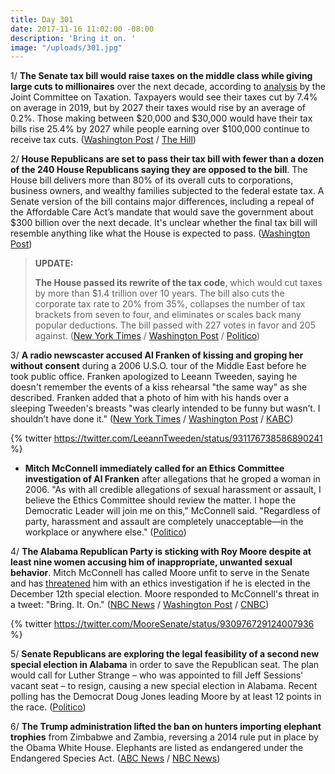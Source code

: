 ```yaml
---
title: Day 301
date: 2017-11-16 11:02:00 -08:00
description: 'Bring it on. '
image: "/uploads/301.jpg"
---
```


1/ **The Senate tax bill would raise taxes on the middle class while giving large cuts to millionaires** over the next decade, according to [analysis](https://www.jct.gov/publications.html?id=5040) by the Joint Committee on Taxation. Taxpayers would see their taxes cut by 7.4% on average in 2019, but by 2027 their taxes would rise by an average of 0.2%. Those making between $20,000 and $30,000 would have their tax bills rise 25.4% by 2027 while people earning over $100,000 continue to receive tax cuts. ([Washington Post](https://www.washingtonpost.com/news/wonk/wp/2017/11/16/senate-tax-bill-cuts-taxes-of-wealthy-and-hikes-taxes-of-families-earning-under-75000-over-a-decade/) / [The Hill](http://thehill.com/policy/finance/360660-tax-cuts-in-senate-bill-would-evaporate-in-a-decade-analysis))

2/ **House Republicans are set to pass their tax bill with fewer than a dozen of the 240 House Republicans saying they are opposed to the bill**. The House bill delivers more than 80% of its overall cuts to corporations, business owners, and wealthy families subjected to the federal estate tax. A Senate version of the bill contains major differences, including a repeal of the Affordable Care Act’s mandate that would save the government about $300 billion over the next decade. It's unclear whether the final tax bill will resemble anything like what the House is expected to pass. ([Washington Post](https://www.washingtonpost.com/business/economy/house-poised-to-pass-its-tax-bill-as-senate-plan-suffers-setbacks/2017/11/16/62d92fa4-cad7-11e7-8321-481fd63f174d_story.html))

> **UPDATE:**
>
> **The House passed its rewrite of the tax code**, which would cut taxes by more than $1.4 trillion over 10 years. The bill also cuts the corporate tax rate to 20% from 35%, collapses the number of tax brackets from seven to four, and eliminates or scales back many popular deductions. The bill passed with 227 votes in favor and 205 against. ([New York Times](https://www.nytimes.com/2017/11/16/us/politics/house-tax-overhaul-bill.html) / [Washington Post](https://www.washingtonpost.com/business/economy/house-poised-to-pass-its-tax-bill-as-senate-plan-suffers-setbacks/2017/11/16/62d92fa4-cad7-11e7-8321-481fd63f174d_story.html) / [Politico](https://www.politico.com/story/2017/11/16/trump-rally-house-republicans-tax-vote-244965))

3/ **A radio newscaster accused Al Franken of kissing and groping her without consent** during a 2006 U.S.O. tour of the Middle East before he took public office. Franken apologized to Leeann Tweeden, saying he doesn't remember the events of a kiss rehearsal "the same way" as she described. Franken added that a photo of him with his hands over a sleeping Tweeden's breasts "was clearly intended to be funny but wasn’t. I shouldn’t have done it." ([New York Times](https://www.nytimes.com/2017/11/16/us/politics/al-franken-sexual-harassment-groping-forcible-kissing.html) / [Washington Post](https://www.washingtonpost.com/news/powerpost/wp/2017/11/16/al-franken-kissed-and-groped-me-without-my-consent-broadcaster-leeann-tweeden-says/) / [KABC](http://www.kabc.com/2017/11/16/leeann-tweeden-on-senator-al-franken/))

{% twitter https://twitter.com/LeeannTweeden/status/931176738586890241 %}

* **Mitch McConnell immediately called for an Ethics Committee investigation of Al Franken** after allegations that he groped a woman in 2006. "As with all credible allegations of sexual harassment or assault, I believe the Ethics Committee should review the matter. I hope the Democratic Leader will join me on this," McConnell said. "Regardless of party, harassment and assault are completely unacceptable—in the workplace or anywhere else." ([Politico](https://www.politico.com/story/2017/11/16/franken-apologizes-after-woman-alleges-he-groped-her-244976))

4/ **The Alabama Republican Party is sticking with Roy Moore despite at least nine women accusing him of inappropriate, unwanted sexual behavior**. Mitch McConnell has called Moore unfit to serve in the Senate and has [threatened](https://whatthefuckjusthappenedtoday.com/2017/11/15/day-300/#5-mitch-mcconnell-proposed-that-jeff) him with an ethics investigation if he is elected in the December 12th special election. Moore responded to McConnell's threat in a tweet: "Bring. It. On." ([NBC News](https://www.nbcnews.com/politics/elections/alabama-gop-refuses-abandon-roy-moore-after-another-wild-day-n821281) / [Washington Post](https://www.washingtonpost.com/investigations/two-more-women-describe-unwanted-overtures-by-roy-moore-at-alabama-mall/2017/11/15/2a1da432-ca24-11e7-b0cf-7689a9f2d84e_story.html) / [CNBC](https://www.cnbc.com/2017/11/15/roy-moore-campaign-lawyer-statement.html))

{% twitter https://twitter.com/MooreSenate/status/930976729124007936 %}

5/ **Senate Republicans are exploring the legal feasibility of a second new special election in Alabama** in order to save the Republican seat. The plan would call for Luther Strange – who was appointed to fill Jeff Sessions' vacant seat – to resign, causing a new special election in Alabama. Recent polling has the Democrat Doug Jones leading Moore by at least 12 points in the race. ([Politico](https://www.politico.com/story/2017/11/15/roy-moore-republicans-alabama-senate-244961))

6/ **The Trump administration lifted the ban on hunters importing elephant trophies** from Zimbabwe and Zambia, reversing a 2014 rule put in place by the Obama White House. Elephants are listed as endangered under the Endangered Species Act. ([ABC News](http://abcnews.go.com/US/trump-admin-reverse-ban-elephant-trophies-africa/story?id=51178663) / [NBC News](https://www.nbcnews.com/politics/politics-news/trump-administration-lifts-ban-importing-heads-hunted-elephants-n821331))